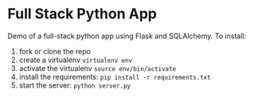# Full Stack Python App

Demo of a full-stack python app using Flask and SQLAlchemy. To install: 

1. fork or clone the repo
2. create a virtualenv `virtualenv env`
3. activate the virtualenv `source env/bin/activate`
4. install the requirements: `pip install -r requirements.txt`
5. start the server: `python server.py`
